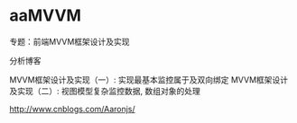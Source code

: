 aaMVVM
======

专题：前端MVVM框架设计及实现


分析博客

  MVVM框架设计及实现（一）: 实现最基本监控属于及双向绑定
  MVVM框架设计及实现（二）: 视图模型复杂监控数据, 数组对象的处理

  http://www.cnblogs.com/Aaronjs/
